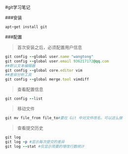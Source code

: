 #git学习笔记

###安装

```ruby
apt-get install git
```
###配置
>首次安装之后，必须配置用户信息
```ruby
git config --global user.name "wangtong"
git config --global user.email 936217172@qq.com
##默认文本编辑器
git config --global core.editor vim
##差异分析工具
git config --global merge.tool vimdiff
```
>查看配置信息
```ruby
git config --list
```


>移动文件
```ruby
git mv file_from file_to#要在 Git 中对文件改名，可以这么做
```
>查看提交历史
```ruby
git log
git log -p #显示每次提交的差异
git log --stat #仅显示简要的增改行数统计
```
